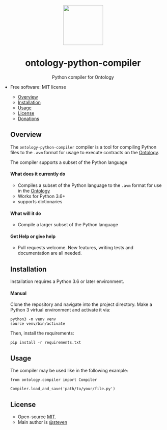 <p align="center">
  <img
    src="https://github.com/ontio/ontology-python-compiler/ontologypic.png"
    width="125px;">
</p>


<h1 align="center">ontology-python-compiler</h1>
<p align="center">
  Python compiler for Ontology
</p>

<ul>
<li>Free software: MIT license</li>




- [Overview](#overview)
- [Installation](#installation)
- [Usage](#usage)
- [License](#license)
- [Donations](#donations)

## Overview

The `ontology-python-compiler` compiler is a tool for compiling Python files to the `.avm` format for usage to execute contracts on the [Ontology](https://github.com/ontio/ontology/).

The compiler supports a subset of the Python language 


#### What does it currently do

- Compiles a subset of the Python language to the `.avm` format for use in the [Ontology](https://github.com/ontio/ontology)
- Works for Python 3.6+
- supports dictionaries


#### What will it do

- Compile a larger subset of the Python language

#### Get Help or give help

- Pull requests welcome. New features, writing tests and documentation are all needed.


## Installation

Installation requires a Python 3.6 or later environment.

#### Manual

Clone the repository and navigate into the project directory. Make a Python 3 virtual environment and activate it via:

```
python3 -m venv venv
source venv/bin/activate
```

Then, install the requirements:

```
pip install -r requirements.txt
```



## Usage

The compiler may be used like in the following example:

```
from ontology.compiler import Compiler

Compiler.load_and_save('path/to/your/file.py')
```


## License

- Open-source [MIT](LICENSE.md).
- Main author is [@steven](https://github.com/carltraveler)
